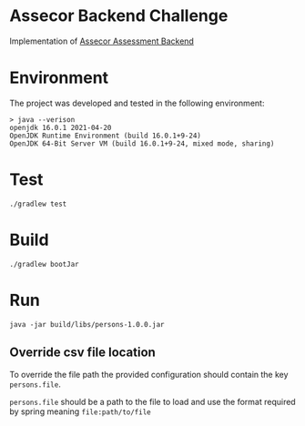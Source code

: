# Assecor Backend Challenge

Implementation
of [Assecor Assessment Backend](https://github.com/assecor-GmbH/assecor-assessment-backend#readme)

# Environment

The project was developed and tested in the following environment:

```
> java --verison
openjdk 16.0.1 2021-04-20
OpenJDK Runtime Environment (build 16.0.1+9-24)
OpenJDK 64-Bit Server VM (build 16.0.1+9-24, mixed mode, sharing)
```

# Test

`./gradlew test`

# Build

`./gradlew bootJar`

# Run

`java -jar build/libs/persons-1.0.0.jar`

## Override csv file location

To override the file path the provided configuration should contain the key `persons.file`.

`persons.file` should be a path to the file to load and use the format required by spring
meaning `file:path/to/file`